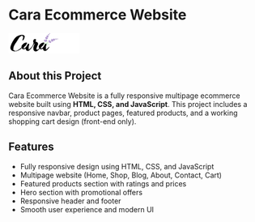 # Cara Ecommerce Website

![Cara Ecommerce Website](./img/logo.png)

## About this Project
Cara Ecommerce Website is a fully responsive multipage ecommerce website built using **HTML, CSS, and JavaScript**. This project includes a responsive navbar, product pages, featured products, and a working shopping cart design (front-end only).

## Features
- Fully responsive design using HTML, CSS, and JavaScript
- Multipage website (Home, Shop, Blog, About, Contact, Cart)
- Featured products section with ratings and prices
- Hero section with promotional offers
- Responsive header and footer
- Smooth user experience and modern UI